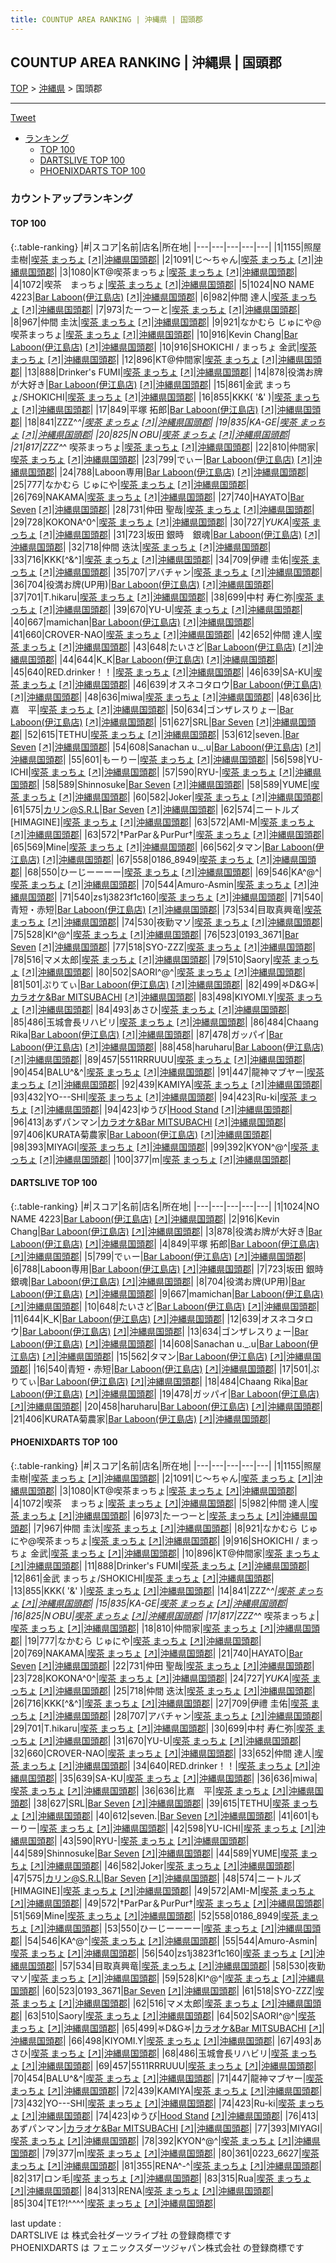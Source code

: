 ```yaml
---
title: COUNTUP AREA RANKING | 沖縄県 | 国頭郡
---
```

## COUNTUP AREA RANKING | 沖縄県 | 国頭郡

[TOP](/darts/rank/) > [沖縄県](/darts/rank/沖縄県/) > 国頭郡

___

<a href="https://twitter.com/share?ref_src=twsrc%5Etfw" data-text="COUNTUP AREA RANKING | 沖縄県国頭郡" class="twitter-share-button" data-hashtags="DARTSLIVE,PHOENIXDARTS,darts,ダーツ" data-show-count="false">Tweet</a>

* [ランキング](#カウントアップランキング)
    * [TOP 100](#top-100)
    * [DARTSLIVE TOP 100](#dartslive-top-100)
    * [PHOENIXDARTS TOP 100](#phoenixdarts-top-100)

### カウントアップランキング

#### TOP 100



{:.table-ranking}
|#|スコア|名前|店名|所在地|
|---|---|---|---|---|
|1|1155|<span class="rank-name-pd">照屋 圭樹</span>|<a href="/darts/rank/shops/43123.html">喫茶 まっちょ</a> <a href="https://vs.phoenixdarts.com/jp/shop/shopDetailInfo/s_43123?s_seq=43123">[↗]</a>|<a href="/darts/rank/沖縄県/国頭郡">沖縄県国頭郡</a>|
|2|1091|<span class="rank-name-pd">じ～ちゃん</span>|<a href="/darts/rank/shops/43123.html">喫茶 まっちょ</a> <a href="https://vs.phoenixdarts.com/jp/shop/shopDetailInfo/s_43123?s_seq=43123">[↗]</a>|<a href="/darts/rank/沖縄県/国頭郡">沖縄県国頭郡</a>|
|3|1080|<span class="rank-name-pd">KT@喫茶まっちょ</span>|<a href="/darts/rank/shops/43123.html">喫茶 まっちょ</a> <a href="https://vs.phoenixdarts.com/jp/shop/shopDetailInfo/s_43123?s_seq=43123">[↗]</a>|<a href="/darts/rank/沖縄県/国頭郡">沖縄県国頭郡</a>|
|4|1072|<span class="rank-name-pd">喫茶　まっちょ</span>|<a href="/darts/rank/shops/43123.html">喫茶 まっちょ</a> <a href="https://vs.phoenixdarts.com/jp/shop/shopDetailInfo/s_43123?s_seq=43123">[↗]</a>|<a href="/darts/rank/沖縄県/国頭郡">沖縄県国頭郡</a>|
|5|1024|<span class="rank-name-dl">NO NAME 4223</span>|<a href="/darts/rank/shops/0cb0af0d862d5e19fec1ae84bb28bd87.html">Bar Laboon(伊江島店)</a> <a href="https://search.dartslive.com/jp/shop/0cb0af0d862d5e19fec1ae84bb28bd87">[↗]</a>|<a href="/darts/rank/沖縄県/国頭郡">沖縄県国頭郡</a>|
|6|982|<span class="rank-name-pd"><span class="pro-icon-pd"></span>仲間  達人</span>|<a href="/darts/rank/shops/43123.html">喫茶 まっちょ</a> <a href="https://vs.phoenixdarts.com/jp/shop/shopDetailInfo/s_43123?s_seq=43123">[↗]</a>|<a href="/darts/rank/沖縄県/国頭郡">沖縄県国頭郡</a>|
|7|973|<span class="rank-name-pd">たーつーと</span>|<a href="/darts/rank/shops/43123.html">喫茶 まっちょ</a> <a href="https://vs.phoenixdarts.com/jp/shop/shopDetailInfo/s_43123?s_seq=43123">[↗]</a>|<a href="/darts/rank/沖縄県/国頭郡">沖縄県国頭郡</a>|
|8|967|<span class="rank-name-pd"><span class="pro-icon-pd"></span>仲間 圭汰</span>|<a href="/darts/rank/shops/43123.html">喫茶 まっちょ</a> <a href="https://vs.phoenixdarts.com/jp/shop/shopDetailInfo/s_43123?s_seq=43123">[↗]</a>|<a href="/darts/rank/沖縄県/国頭郡">沖縄県国頭郡</a>|
|9|921|<span class="rank-name-pd">なかむら じゅにや@喫茶まっちょ</span>|<a href="/darts/rank/shops/43123.html">喫茶 まっちょ</a> <a href="https://vs.phoenixdarts.com/jp/shop/shopDetailInfo/s_43123?s_seq=43123">[↗]</a>|<a href="/darts/rank/沖縄県/国頭郡">沖縄県国頭郡</a>|
|10|916|<span class="rank-name-dl">Kevin Chang</span>|<a href="/darts/rank/shops/0cb0af0d862d5e19fec1ae84bb28bd87.html">Bar Laboon(伊江島店)</a> <a href="https://search.dartslive.com/jp/shop/0cb0af0d862d5e19fec1ae84bb28bd87">[↗]</a>|<a href="/darts/rank/沖縄県/国頭郡">沖縄県国頭郡</a>|
|10|916|<span class="rank-name-pd">SHOKICHI / まっちょ 金武</span>|<a href="/darts/rank/shops/43123.html">喫茶 まっちょ</a> <a href="https://vs.phoenixdarts.com/jp/shop/shopDetailInfo/s_43123?s_seq=43123">[↗]</a>|<a href="/darts/rank/沖縄県/国頭郡">沖縄県国頭郡</a>|
|12|896|<span class="rank-name-pd">KT@仲間家</span>|<a href="/darts/rank/shops/43123.html">喫茶 まっちょ</a> <a href="https://vs.phoenixdarts.com/jp/shop/shopDetailInfo/s_43123?s_seq=43123">[↗]</a>|<a href="/darts/rank/沖縄県/国頭郡">沖縄県国頭郡</a>|
|13|888|<span class="rank-name-pd">Drinker&#x27;s FUMI</span>|<a href="/darts/rank/shops/43123.html">喫茶 まっちょ</a> <a href="https://vs.phoenixdarts.com/jp/shop/shopDetailInfo/s_43123?s_seq=43123">[↗]</a>|<a href="/darts/rank/沖縄県/国頭郡">沖縄県国頭郡</a>|
|14|878|<span class="rank-name-dl">役満お牌が大好き</span>|<a href="/darts/rank/shops/0cb0af0d862d5e19fec1ae84bb28bd87.html">Bar Laboon(伊江島店)</a> <a href="https://search.dartslive.com/jp/shop/0cb0af0d862d5e19fec1ae84bb28bd87">[↗]</a>|<a href="/darts/rank/沖縄県/国頭郡">沖縄県国頭郡</a>|
|15|861|<span class="rank-name-pd">金武  まっちょ/SHOKICHI</span>|<a href="/darts/rank/shops/43123.html">喫茶 まっちょ</a> <a href="https://vs.phoenixdarts.com/jp/shop/shopDetailInfo/s_43123?s_seq=43123">[↗]</a>|<a href="/darts/rank/沖縄県/国頭郡">沖縄県国頭郡</a>|
|16|855|<span class="rank-name-pd">KKK( &#x27;&amp;&#x27; )</span>|<a href="/darts/rank/shops/43123.html">喫茶 まっちょ</a> <a href="https://vs.phoenixdarts.com/jp/shop/shopDetailInfo/s_43123?s_seq=43123">[↗]</a>|<a href="/darts/rank/沖縄県/国頭郡">沖縄県国頭郡</a>|
|17|849|<span class="rank-name-dl">平塚 拓郎</span>|<a href="/darts/rank/shops/0cb0af0d862d5e19fec1ae84bb28bd87.html">Bar Laboon(伊江島店)</a> <a href="https://search.dartslive.com/jp/shop/0cb0af0d862d5e19fec1ae84bb28bd87">[↗]</a>|<a href="/darts/rank/沖縄県/国頭郡">沖縄県国頭郡</a>|
|18|841|<span class="rank-name-pd">ZZZ^_^</span>|<a href="/darts/rank/shops/43123.html">喫茶 まっちょ</a> <a href="https://vs.phoenixdarts.com/jp/shop/shopDetailInfo/s_43123?s_seq=43123">[↗]</a>|<a href="/darts/rank/沖縄県/国頭郡">沖縄県国頭郡</a>|
|19|835|<span class="rank-name-pd">KA-GE</span>|<a href="/darts/rank/shops/43123.html">喫茶 まっちょ</a> <a href="https://vs.phoenixdarts.com/jp/shop/shopDetailInfo/s_43123?s_seq=43123">[↗]</a>|<a href="/darts/rank/沖縄県/国頭郡">沖縄県国頭郡</a>|
|20|825|<span class="rank-name-pd">NＯBU</span>|<a href="/darts/rank/shops/43123.html">喫茶 まっちょ</a> <a href="https://vs.phoenixdarts.com/jp/shop/shopDetailInfo/s_43123?s_seq=43123">[↗]</a>|<a href="/darts/rank/沖縄県/国頭郡">沖縄県国頭郡</a>|
|21|817|<span class="rank-name-pd">ZZZ^_^ 喫茶まっちょ</span>|<a href="/darts/rank/shops/43123.html">喫茶 まっちょ</a> <a href="https://vs.phoenixdarts.com/jp/shop/shopDetailInfo/s_43123?s_seq=43123">[↗]</a>|<a href="/darts/rank/沖縄県/国頭郡">沖縄県国頭郡</a>|
|22|810|<span class="rank-name-pd">仲間家</span>|<a href="/darts/rank/shops/43123.html">喫茶 まっちょ</a> <a href="https://vs.phoenixdarts.com/jp/shop/shopDetailInfo/s_43123?s_seq=43123">[↗]</a>|<a href="/darts/rank/沖縄県/国頭郡">沖縄県国頭郡</a>|
|23|799|<span class="rank-name-dl">でぃー</span>|<a href="/darts/rank/shops/0cb0af0d862d5e19fec1ae84bb28bd87.html">Bar Laboon(伊江島店)</a> <a href="https://search.dartslive.com/jp/shop/0cb0af0d862d5e19fec1ae84bb28bd87">[↗]</a>|<a href="/darts/rank/沖縄県/国頭郡">沖縄県国頭郡</a>|
|24|788|<span class="rank-name-dl">Laboon専用</span>|<a href="/darts/rank/shops/0cb0af0d862d5e19fec1ae84bb28bd87.html">Bar Laboon(伊江島店)</a> <a href="https://search.dartslive.com/jp/shop/0cb0af0d862d5e19fec1ae84bb28bd87">[↗]</a>|<a href="/darts/rank/沖縄県/国頭郡">沖縄県国頭郡</a>|
|25|777|<span class="rank-name-pd">なかむら じゅにや</span>|<a href="/darts/rank/shops/43123.html">喫茶 まっちょ</a> <a href="https://vs.phoenixdarts.com/jp/shop/shopDetailInfo/s_43123?s_seq=43123">[↗]</a>|<a href="/darts/rank/沖縄県/国頭郡">沖縄県国頭郡</a>|
|26|769|<span class="rank-name-pd">NAKAMA</span>|<a href="/darts/rank/shops/43123.html">喫茶 まっちょ</a> <a href="https://vs.phoenixdarts.com/jp/shop/shopDetailInfo/s_43123?s_seq=43123">[↗]</a>|<a href="/darts/rank/沖縄県/国頭郡">沖縄県国頭郡</a>|
|27|740|<span class="rank-name-pd">HAYATO</span>|<a href="/darts/rank/shops/87096.html">Bar Seven</a> <a href="https://vs.phoenixdarts.com/jp/shop/shopDetailInfo/s_87096?s_seq=87096">[↗]</a>|<a href="/darts/rank/沖縄県/国頭郡">沖縄県国頭郡</a>|
|28|731|<span class="rank-name-pd">仲田 聖哉</span>|<a href="/darts/rank/shops/43123.html">喫茶 まっちょ</a> <a href="https://vs.phoenixdarts.com/jp/shop/shopDetailInfo/s_43123?s_seq=43123">[↗]</a>|<a href="/darts/rank/沖縄県/国頭郡">沖縄県国頭郡</a>|
|29|728|<span class="rank-name-pd">KOKONA^0^</span>|<a href="/darts/rank/shops/43123.html">喫茶 まっちょ</a> <a href="https://vs.phoenixdarts.com/jp/shop/shopDetailInfo/s_43123?s_seq=43123">[↗]</a>|<a href="/darts/rank/沖縄県/国頭郡">沖縄県国頭郡</a>|
|30|727|<span class="rank-name-pd">*YUKA*</span>|<a href="/darts/rank/shops/43123.html">喫茶 まっちょ</a> <a href="https://vs.phoenixdarts.com/jp/shop/shopDetailInfo/s_43123?s_seq=43123">[↗]</a>|<a href="/darts/rank/沖縄県/国頭郡">沖縄県国頭郡</a>|
|31|723|<span class="rank-name-dl">坂田 銀時　銀魂</span>|<a href="/darts/rank/shops/0cb0af0d862d5e19fec1ae84bb28bd87.html">Bar Laboon(伊江島店)</a> <a href="https://search.dartslive.com/jp/shop/0cb0af0d862d5e19fec1ae84bb28bd87">[↗]</a>|<a href="/darts/rank/沖縄県/国頭郡">沖縄県国頭郡</a>|
|32|718|<span class="rank-name-pd"><span class="pro-icon-pd"></span>仲間 迭汰</span>|<a href="/darts/rank/shops/43123.html">喫茶 まっちょ</a> <a href="https://vs.phoenixdarts.com/jp/shop/shopDetailInfo/s_43123?s_seq=43123">[↗]</a>|<a href="/darts/rank/沖縄県/国頭郡">沖縄県国頭郡</a>|
|33|716|<span class="rank-name-pd">KKK[^&amp;^]</span>|<a href="/darts/rank/shops/43123.html">喫茶 まっちょ</a> <a href="https://vs.phoenixdarts.com/jp/shop/shopDetailInfo/s_43123?s_seq=43123">[↗]</a>|<a href="/darts/rank/沖縄県/国頭郡">沖縄県国頭郡</a>|
|34|709|<span class="rank-name-pd">伊禮 圭佑</span>|<a href="/darts/rank/shops/43123.html">喫茶 まっちょ</a> <a href="https://vs.phoenixdarts.com/jp/shop/shopDetailInfo/s_43123?s_seq=43123">[↗]</a>|<a href="/darts/rank/沖縄県/国頭郡">沖縄県国頭郡</a>|
|35|707|<span class="rank-name-pd">アバチャン</span>|<a href="/darts/rank/shops/43123.html">喫茶 まっちょ</a> <a href="https://vs.phoenixdarts.com/jp/shop/shopDetailInfo/s_43123?s_seq=43123">[↗]</a>|<a href="/darts/rank/沖縄県/国頭郡">沖縄県国頭郡</a>|
|36|704|<span class="rank-name-dl">役満お牌(UP用)</span>|<a href="/darts/rank/shops/0cb0af0d862d5e19fec1ae84bb28bd87.html">Bar Laboon(伊江島店)</a> <a href="https://search.dartslive.com/jp/shop/0cb0af0d862d5e19fec1ae84bb28bd87">[↗]</a>|<a href="/darts/rank/沖縄県/国頭郡">沖縄県国頭郡</a>|
|37|701|<span class="rank-name-pd">T.hikaru</span>|<a href="/darts/rank/shops/43123.html">喫茶 まっちょ</a> <a href="https://vs.phoenixdarts.com/jp/shop/shopDetailInfo/s_43123?s_seq=43123">[↗]</a>|<a href="/darts/rank/沖縄県/国頭郡">沖縄県国頭郡</a>|
|38|699|<span class="rank-name-pd"><span class="pro-icon-pd"></span>中村 寿仁弥</span>|<a href="/darts/rank/shops/43123.html">喫茶 まっちょ</a> <a href="https://vs.phoenixdarts.com/jp/shop/shopDetailInfo/s_43123?s_seq=43123">[↗]</a>|<a href="/darts/rank/沖縄県/国頭郡">沖縄県国頭郡</a>|
|39|670|<span class="rank-name-pd">YU-U</span>|<a href="/darts/rank/shops/43123.html">喫茶 まっちょ</a> <a href="https://vs.phoenixdarts.com/jp/shop/shopDetailInfo/s_43123?s_seq=43123">[↗]</a>|<a href="/darts/rank/沖縄県/国頭郡">沖縄県国頭郡</a>|
|40|667|<span class="rank-name-dl">mamichan</span>|<a href="/darts/rank/shops/0cb0af0d862d5e19fec1ae84bb28bd87.html">Bar Laboon(伊江島店)</a> <a href="https://search.dartslive.com/jp/shop/0cb0af0d862d5e19fec1ae84bb28bd87">[↗]</a>|<a href="/darts/rank/沖縄県/国頭郡">沖縄県国頭郡</a>|
|41|660|<span class="rank-name-pd">CROVER-NAO</span>|<a href="/darts/rank/shops/43123.html">喫茶 まっちょ</a> <a href="https://vs.phoenixdarts.com/jp/shop/shopDetailInfo/s_43123?s_seq=43123">[↗]</a>|<a href="/darts/rank/沖縄県/国頭郡">沖縄県国頭郡</a>|
|42|652|<span class="rank-name-pd">仲間 達人</span>|<a href="/darts/rank/shops/43123.html">喫茶 まっちょ</a> <a href="https://vs.phoenixdarts.com/jp/shop/shopDetailInfo/s_43123?s_seq=43123">[↗]</a>|<a href="/darts/rank/沖縄県/国頭郡">沖縄県国頭郡</a>|
|43|648|<span class="rank-name-dl">たいさど</span>|<a href="/darts/rank/shops/0cb0af0d862d5e19fec1ae84bb28bd87.html">Bar Laboon(伊江島店)</a> <a href="https://search.dartslive.com/jp/shop/0cb0af0d862d5e19fec1ae84bb28bd87">[↗]</a>|<a href="/darts/rank/沖縄県/国頭郡">沖縄県国頭郡</a>|
|44|644|<span class="rank-name-dl">K_K</span>|<a href="/darts/rank/shops/0cb0af0d862d5e19fec1ae84bb28bd87.html">Bar Laboon(伊江島店)</a> <a href="https://search.dartslive.com/jp/shop/0cb0af0d862d5e19fec1ae84bb28bd87">[↗]</a>|<a href="/darts/rank/沖縄県/国頭郡">沖縄県国頭郡</a>|
|45|640|<span class="rank-name-pd">RED.drinker！！</span>|<a href="/darts/rank/shops/43123.html">喫茶 まっちょ</a> <a href="https://vs.phoenixdarts.com/jp/shop/shopDetailInfo/s_43123?s_seq=43123">[↗]</a>|<a href="/darts/rank/沖縄県/国頭郡">沖縄県国頭郡</a>|
|46|639|<span class="rank-name-pd">SA-KU</span>|<a href="/darts/rank/shops/43123.html">喫茶 まっちょ</a> <a href="https://vs.phoenixdarts.com/jp/shop/shopDetailInfo/s_43123?s_seq=43123">[↗]</a>|<a href="/darts/rank/沖縄県/国頭郡">沖縄県国頭郡</a>|
|46|639|<span class="rank-name-dl">オスネコタロウ</span>|<a href="/darts/rank/shops/0cb0af0d862d5e19fec1ae84bb28bd87.html">Bar Laboon(伊江島店)</a> <a href="https://search.dartslive.com/jp/shop/0cb0af0d862d5e19fec1ae84bb28bd87">[↗]</a>|<a href="/darts/rank/沖縄県/国頭郡">沖縄県国頭郡</a>|
|48|636|<span class="rank-name-pd">miwa</span>|<a href="/darts/rank/shops/43123.html">喫茶 まっちょ</a> <a href="https://vs.phoenixdarts.com/jp/shop/shopDetailInfo/s_43123?s_seq=43123">[↗]</a>|<a href="/darts/rank/沖縄県/国頭郡">沖縄県国頭郡</a>|
|48|636|<span class="rank-name-pd">比嘉　平</span>|<a href="/darts/rank/shops/43123.html">喫茶 まっちょ</a> <a href="https://vs.phoenixdarts.com/jp/shop/shopDetailInfo/s_43123?s_seq=43123">[↗]</a>|<a href="/darts/rank/沖縄県/国頭郡">沖縄県国頭郡</a>|
|50|634|<span class="rank-name-dl">ゴンザレスりょー</span>|<a href="/darts/rank/shops/0cb0af0d862d5e19fec1ae84bb28bd87.html">Bar Laboon(伊江島店)</a> <a href="https://search.dartslive.com/jp/shop/0cb0af0d862d5e19fec1ae84bb28bd87">[↗]</a>|<a href="/darts/rank/沖縄県/国頭郡">沖縄県国頭郡</a>|
|51|627|<span class="rank-name-pd">SRL</span>|<a href="/darts/rank/shops/87096.html">Bar Seven</a> <a href="https://vs.phoenixdarts.com/jp/shop/shopDetailInfo/s_87096?s_seq=87096">[↗]</a>|<a href="/darts/rank/沖縄県/国頭郡">沖縄県国頭郡</a>|
|52|615|<span class="rank-name-pd">TETHU</span>|<a href="/darts/rank/shops/43123.html">喫茶 まっちょ</a> <a href="https://vs.phoenixdarts.com/jp/shop/shopDetailInfo/s_43123?s_seq=43123">[↗]</a>|<a href="/darts/rank/沖縄県/国頭郡">沖縄県国頭郡</a>|
|53|612|<span class="rank-name-pd">seven.</span>|<a href="/darts/rank/shops/87096.html">Bar Seven</a> <a href="https://vs.phoenixdarts.com/jp/shop/shopDetailInfo/s_87096?s_seq=87096">[↗]</a>|<a href="/darts/rank/沖縄県/国頭郡">沖縄県国頭郡</a>|
|54|608|<span class="rank-name-dl">Sanachan u._.u</span>|<a href="/darts/rank/shops/0cb0af0d862d5e19fec1ae84bb28bd87.html">Bar Laboon(伊江島店)</a> <a href="https://search.dartslive.com/jp/shop/0cb0af0d862d5e19fec1ae84bb28bd87">[↗]</a>|<a href="/darts/rank/沖縄県/国頭郡">沖縄県国頭郡</a>|
|55|601|<span class="rank-name-pd">もーりー</span>|<a href="/darts/rank/shops/43123.html">喫茶 まっちょ</a> <a href="https://vs.phoenixdarts.com/jp/shop/shopDetailInfo/s_43123?s_seq=43123">[↗]</a>|<a href="/darts/rank/沖縄県/国頭郡">沖縄県国頭郡</a>|
|56|598|<span class="rank-name-pd">YU-ICHI</span>|<a href="/darts/rank/shops/43123.html">喫茶 まっちょ</a> <a href="https://vs.phoenixdarts.com/jp/shop/shopDetailInfo/s_43123?s_seq=43123">[↗]</a>|<a href="/darts/rank/沖縄県/国頭郡">沖縄県国頭郡</a>|
|57|590|<span class="rank-name-pd">RYU-</span>|<a href="/darts/rank/shops/43123.html">喫茶 まっちょ</a> <a href="https://vs.phoenixdarts.com/jp/shop/shopDetailInfo/s_43123?s_seq=43123">[↗]</a>|<a href="/darts/rank/沖縄県/国頭郡">沖縄県国頭郡</a>|
|58|589|<span class="rank-name-pd">Shinnosuke</span>|<a href="/darts/rank/shops/87096.html">Bar Seven</a> <a href="https://vs.phoenixdarts.com/jp/shop/shopDetailInfo/s_87096?s_seq=87096">[↗]</a>|<a href="/darts/rank/沖縄県/国頭郡">沖縄県国頭郡</a>|
|58|589|<span class="rank-name-pd">YUME</span>|<a href="/darts/rank/shops/43123.html">喫茶 まっちょ</a> <a href="https://vs.phoenixdarts.com/jp/shop/shopDetailInfo/s_43123?s_seq=43123">[↗]</a>|<a href="/darts/rank/沖縄県/国頭郡">沖縄県国頭郡</a>|
|60|582|<span class="rank-name-pd">Joker</span>|<a href="/darts/rank/shops/43123.html">喫茶 まっちょ</a> <a href="https://vs.phoenixdarts.com/jp/shop/shopDetailInfo/s_43123?s_seq=43123">[↗]</a>|<a href="/darts/rank/沖縄県/国頭郡">沖縄県国頭郡</a>|
|61|575|<span class="rank-name-pd">カリン@S.R.L</span>|<a href="/darts/rank/shops/87096.html">Bar Seven</a> <a href="https://vs.phoenixdarts.com/jp/shop/shopDetailInfo/s_87096?s_seq=87096">[↗]</a>|<a href="/darts/rank/沖縄県/国頭郡">沖縄県国頭郡</a>|
|62|574|<span class="rank-name-pd">ニートルズ [HIMAGINE]</span>|<a href="/darts/rank/shops/43123.html">喫茶 まっちょ</a> <a href="https://vs.phoenixdarts.com/jp/shop/shopDetailInfo/s_43123?s_seq=43123">[↗]</a>|<a href="/darts/rank/沖縄県/国頭郡">沖縄県国頭郡</a>|
|63|572|<span class="rank-name-pd">AMI-M</span>|<a href="/darts/rank/shops/43123.html">喫茶 まっちょ</a> <a href="https://vs.phoenixdarts.com/jp/shop/shopDetailInfo/s_43123?s_seq=43123">[↗]</a>|<a href="/darts/rank/沖縄県/国頭郡">沖縄県国頭郡</a>|
|63|572|<span class="rank-name-pd">†ParPar＆PurPur†</span>|<a href="/darts/rank/shops/43123.html">喫茶 まっちょ</a> <a href="https://vs.phoenixdarts.com/jp/shop/shopDetailInfo/s_43123?s_seq=43123">[↗]</a>|<a href="/darts/rank/沖縄県/国頭郡">沖縄県国頭郡</a>|
|65|569|<span class="rank-name-pd">Mine</span>|<a href="/darts/rank/shops/43123.html">喫茶 まっちょ</a> <a href="https://vs.phoenixdarts.com/jp/shop/shopDetailInfo/s_43123?s_seq=43123">[↗]</a>|<a href="/darts/rank/沖縄県/国頭郡">沖縄県国頭郡</a>|
|66|562|<span class="rank-name-dl">タマン</span>|<a href="/darts/rank/shops/0cb0af0d862d5e19fec1ae84bb28bd87.html">Bar Laboon(伊江島店)</a> <a href="https://search.dartslive.com/jp/shop/0cb0af0d862d5e19fec1ae84bb28bd87">[↗]</a>|<a href="/darts/rank/沖縄県/国頭郡">沖縄県国頭郡</a>|
|67|558|<span class="rank-name-pd">0186_8949</span>|<a href="/darts/rank/shops/43123.html">喫茶 まっちょ</a> <a href="https://vs.phoenixdarts.com/jp/shop/shopDetailInfo/s_43123?s_seq=43123">[↗]</a>|<a href="/darts/rank/沖縄県/国頭郡">沖縄県国頭郡</a>|
|68|550|<span class="rank-name-pd">ひーじーーーー</span>|<a href="/darts/rank/shops/43123.html">喫茶 まっちょ</a> <a href="https://vs.phoenixdarts.com/jp/shop/shopDetailInfo/s_43123?s_seq=43123">[↗]</a>|<a href="/darts/rank/沖縄県/国頭郡">沖縄県国頭郡</a>|
|69|546|<span class="rank-name-pd">KA^@^</span>|<a href="/darts/rank/shops/43123.html">喫茶 まっちょ</a> <a href="https://vs.phoenixdarts.com/jp/shop/shopDetailInfo/s_43123?s_seq=43123">[↗]</a>|<a href="/darts/rank/沖縄県/国頭郡">沖縄県国頭郡</a>|
|70|544|<span class="rank-name-pd">Amuro-Asmin</span>|<a href="/darts/rank/shops/43123.html">喫茶 まっちょ</a> <a href="https://vs.phoenixdarts.com/jp/shop/shopDetailInfo/s_43123?s_seq=43123">[↗]</a>|<a href="/darts/rank/沖縄県/国頭郡">沖縄県国頭郡</a>|
|71|540|<span class="rank-name-pd">zs1j3823f1c160</span>|<a href="/darts/rank/shops/43123.html">喫茶 まっちょ</a> <a href="https://vs.phoenixdarts.com/jp/shop/shopDetailInfo/s_43123?s_seq=43123">[↗]</a>|<a href="/darts/rank/沖縄県/国頭郡">沖縄県国頭郡</a>|
|71|540|<span class="rank-name-dl">青短・赤短</span>|<a href="/darts/rank/shops/0cb0af0d862d5e19fec1ae84bb28bd87.html">Bar Laboon(伊江島店)</a> <a href="https://search.dartslive.com/jp/shop/0cb0af0d862d5e19fec1ae84bb28bd87">[↗]</a>|<a href="/darts/rank/沖縄県/国頭郡">沖縄県国頭郡</a>|
|73|534|<span class="rank-name-pd">目取真興竜</span>|<a href="/darts/rank/shops/43123.html">喫茶 まっちょ</a> <a href="https://vs.phoenixdarts.com/jp/shop/shopDetailInfo/s_43123?s_seq=43123">[↗]</a>|<a href="/darts/rank/沖縄県/国頭郡">沖縄県国頭郡</a>|
|74|530|<span class="rank-name-pd">夜勤マソ</span>|<a href="/darts/rank/shops/43123.html">喫茶 まっちょ</a> <a href="https://vs.phoenixdarts.com/jp/shop/shopDetailInfo/s_43123?s_seq=43123">[↗]</a>|<a href="/darts/rank/沖縄県/国頭郡">沖縄県国頭郡</a>|
|75|528|<span class="rank-name-pd">KI^@^</span>|<a href="/darts/rank/shops/43123.html">喫茶 まっちょ</a> <a href="https://vs.phoenixdarts.com/jp/shop/shopDetailInfo/s_43123?s_seq=43123">[↗]</a>|<a href="/darts/rank/沖縄県/国頭郡">沖縄県国頭郡</a>|
|76|523|<span class="rank-name-pd">0193_3671</span>|<a href="/darts/rank/shops/87096.html">Bar Seven</a> <a href="https://vs.phoenixdarts.com/jp/shop/shopDetailInfo/s_87096?s_seq=87096">[↗]</a>|<a href="/darts/rank/沖縄県/国頭郡">沖縄県国頭郡</a>|
|77|518|<span class="rank-name-pd">SYO-ZZZ</span>|<a href="/darts/rank/shops/43123.html">喫茶 まっちょ</a> <a href="https://vs.phoenixdarts.com/jp/shop/shopDetailInfo/s_43123?s_seq=43123">[↗]</a>|<a href="/darts/rank/沖縄県/国頭郡">沖縄県国頭郡</a>|
|78|516|<span class="rank-name-pd">マメ太郎</span>|<a href="/darts/rank/shops/43123.html">喫茶 まっちょ</a> <a href="https://vs.phoenixdarts.com/jp/shop/shopDetailInfo/s_43123?s_seq=43123">[↗]</a>|<a href="/darts/rank/沖縄県/国頭郡">沖縄県国頭郡</a>|
|79|510|<span class="rank-name-pd">Saory</span>|<a href="/darts/rank/shops/43123.html">喫茶 まっちょ</a> <a href="https://vs.phoenixdarts.com/jp/shop/shopDetailInfo/s_43123?s_seq=43123">[↗]</a>|<a href="/darts/rank/沖縄県/国頭郡">沖縄県国頭郡</a>|
|80|502|<span class="rank-name-pd">SAORI^@^</span>|<a href="/darts/rank/shops/43123.html">喫茶 まっちょ</a> <a href="https://vs.phoenixdarts.com/jp/shop/shopDetailInfo/s_43123?s_seq=43123">[↗]</a>|<a href="/darts/rank/沖縄県/国頭郡">沖縄県国頭郡</a>|
|81|501|<span class="rank-name-dl">ぷりてぃ</span>|<a href="/darts/rank/shops/0cb0af0d862d5e19fec1ae84bb28bd87.html">Bar Laboon(伊江島店)</a> <a href="https://search.dartslive.com/jp/shop/0cb0af0d862d5e19fec1ae84bb28bd87">[↗]</a>|<a href="/darts/rank/沖縄県/国頭郡">沖縄県国頭郡</a>|
|82|499|<span class="rank-name-pd">‎𖤐D&amp;G‎𖤐</span>|<a href="/darts/rank/shops/87502.html">カラオケ&Bar MITSUBACHI</a> <a href="https://vs.phoenixdarts.com/jp/shop/shopDetailInfo/s_87502?s_seq=87502">[↗]</a>|<a href="/darts/rank/沖縄県/国頭郡">沖縄県国頭郡</a>|
|83|498|<span class="rank-name-pd">KIYOMI.Y</span>|<a href="/darts/rank/shops/43123.html">喫茶 まっちょ</a> <a href="https://vs.phoenixdarts.com/jp/shop/shopDetailInfo/s_43123?s_seq=43123">[↗]</a>|<a href="/darts/rank/沖縄県/国頭郡">沖縄県国頭郡</a>|
|84|493|<span class="rank-name-pd">あさひ</span>|<a href="/darts/rank/shops/43123.html">喫茶 まっちょ</a> <a href="https://vs.phoenixdarts.com/jp/shop/shopDetailInfo/s_43123?s_seq=43123">[↗]</a>|<a href="/darts/rank/沖縄県/国頭郡">沖縄県国頭郡</a>|
|85|486|<span class="rank-name-pd">玉城會長リハビリ</span>|<a href="/darts/rank/shops/43123.html">喫茶 まっちょ</a> <a href="https://vs.phoenixdarts.com/jp/shop/shopDetailInfo/s_43123?s_seq=43123">[↗]</a>|<a href="/darts/rank/沖縄県/国頭郡">沖縄県国頭郡</a>|
|86|484|<span class="rank-name-dl">Chaang Rika</span>|<a href="/darts/rank/shops/0cb0af0d862d5e19fec1ae84bb28bd87.html">Bar Laboon(伊江島店)</a> <a href="https://search.dartslive.com/jp/shop/0cb0af0d862d5e19fec1ae84bb28bd87">[↗]</a>|<a href="/darts/rank/沖縄県/国頭郡">沖縄県国頭郡</a>|
|87|478|<span class="rank-name-dl">ガッパイ</span>|<a href="/darts/rank/shops/0cb0af0d862d5e19fec1ae84bb28bd87.html">Bar Laboon(伊江島店)</a> <a href="https://search.dartslive.com/jp/shop/0cb0af0d862d5e19fec1ae84bb28bd87">[↗]</a>|<a href="/darts/rank/沖縄県/国頭郡">沖縄県国頭郡</a>|
|88|458|<span class="rank-name-dl">haruharu</span>|<a href="/darts/rank/shops/0cb0af0d862d5e19fec1ae84bb28bd87.html">Bar Laboon(伊江島店)</a> <a href="https://search.dartslive.com/jp/shop/0cb0af0d862d5e19fec1ae84bb28bd87">[↗]</a>|<a href="/darts/rank/沖縄県/国頭郡">沖縄県国頭郡</a>|
|89|457|<span class="rank-name-pd">5511RRRUUU</span>|<a href="/darts/rank/shops/43123.html">喫茶 まっちょ</a> <a href="https://vs.phoenixdarts.com/jp/shop/shopDetailInfo/s_43123?s_seq=43123">[↗]</a>|<a href="/darts/rank/沖縄県/国頭郡">沖縄県国頭郡</a>|
|90|454|<span class="rank-name-pd">BALU^&amp;^</span>|<a href="/darts/rank/shops/43123.html">喫茶 まっちょ</a> <a href="https://vs.phoenixdarts.com/jp/shop/shopDetailInfo/s_43123?s_seq=43123">[↗]</a>|<a href="/darts/rank/沖縄県/国頭郡">沖縄県国頭郡</a>|
|91|447|<span class="rank-name-pd">龍神マブヤー</span>|<a href="/darts/rank/shops/43123.html">喫茶 まっちょ</a> <a href="https://vs.phoenixdarts.com/jp/shop/shopDetailInfo/s_43123?s_seq=43123">[↗]</a>|<a href="/darts/rank/沖縄県/国頭郡">沖縄県国頭郡</a>|
|92|439|<span class="rank-name-pd">KAMIYA</span>|<a href="/darts/rank/shops/43123.html">喫茶 まっちょ</a> <a href="https://vs.phoenixdarts.com/jp/shop/shopDetailInfo/s_43123?s_seq=43123">[↗]</a>|<a href="/darts/rank/沖縄県/国頭郡">沖縄県国頭郡</a>|
|93|432|<span class="rank-name-pd">YO---SHI</span>|<a href="/darts/rank/shops/43123.html">喫茶 まっちょ</a> <a href="https://vs.phoenixdarts.com/jp/shop/shopDetailInfo/s_43123?s_seq=43123">[↗]</a>|<a href="/darts/rank/沖縄県/国頭郡">沖縄県国頭郡</a>|
|94|423|<span class="rank-name-pd">Ru-ki</span>|<a href="/darts/rank/shops/43123.html">喫茶 まっちょ</a> <a href="https://vs.phoenixdarts.com/jp/shop/shopDetailInfo/s_43123?s_seq=43123">[↗]</a>|<a href="/darts/rank/沖縄県/国頭郡">沖縄県国頭郡</a>|
|94|423|<span class="rank-name-pd">ゆうび</span>|<a href="/darts/rank/shops/89942.html">Hood Stand</a> <a href="https://vs.phoenixdarts.com/jp/shop/shopDetailInfo/s_89942?s_seq=89942">[↗]</a>|<a href="/darts/rank/沖縄県/国頭郡">沖縄県国頭郡</a>|
|96|413|<span class="rank-name-pd">あずパンマン</span>|<a href="/darts/rank/shops/87502.html">カラオケ&Bar MITSUBACHI</a> <a href="https://vs.phoenixdarts.com/jp/shop/shopDetailInfo/s_87502?s_seq=87502">[↗]</a>|<a href="/darts/rank/沖縄県/国頭郡">沖縄県国頭郡</a>|
|97|406|<span class="rank-name-dl">KURATA菊農家</span>|<a href="/darts/rank/shops/0cb0af0d862d5e19fec1ae84bb28bd87.html">Bar Laboon(伊江島店)</a> <a href="https://search.dartslive.com/jp/shop/0cb0af0d862d5e19fec1ae84bb28bd87">[↗]</a>|<a href="/darts/rank/沖縄県/国頭郡">沖縄県国頭郡</a>|
|98|393|<span class="rank-name-pd">MIYAGI</span>|<a href="/darts/rank/shops/43123.html">喫茶 まっちょ</a> <a href="https://vs.phoenixdarts.com/jp/shop/shopDetailInfo/s_43123?s_seq=43123">[↗]</a>|<a href="/darts/rank/沖縄県/国頭郡">沖縄県国頭郡</a>|
|99|392|<span class="rank-name-pd">KYON^@^</span>|<a href="/darts/rank/shops/43123.html">喫茶 まっちょ</a> <a href="https://vs.phoenixdarts.com/jp/shop/shopDetailInfo/s_43123?s_seq=43123">[↗]</a>|<a href="/darts/rank/沖縄県/国頭郡">沖縄県国頭郡</a>|
|100|377|<span class="rank-name-pd">m</span>|<a href="/darts/rank/shops/43123.html">喫茶 まっちょ</a> <a href="https://vs.phoenixdarts.com/jp/shop/shopDetailInfo/s_43123?s_seq=43123">[↗]</a>|<a href="/darts/rank/沖縄県/国頭郡">沖縄県国頭郡</a>|


#### DARTSLIVE TOP 100



{:.table-ranking}
|#|スコア|名前|店名|所在地|
|---|---|---|---|---|
|1|1024|<span class="rank-name-dl">NO NAME 4223</span>|<a href="/darts/rank/shops/0cb0af0d862d5e19fec1ae84bb28bd87.html">Bar Laboon(伊江島店)</a> <a href="https://search.dartslive.com/jp/shop/0cb0af0d862d5e19fec1ae84bb28bd87">[↗]</a>|<a href="/darts/rank/沖縄県/国頭郡">沖縄県国頭郡</a>|
|2|916|<span class="rank-name-dl">Kevin Chang</span>|<a href="/darts/rank/shops/0cb0af0d862d5e19fec1ae84bb28bd87.html">Bar Laboon(伊江島店)</a> <a href="https://search.dartslive.com/jp/shop/0cb0af0d862d5e19fec1ae84bb28bd87">[↗]</a>|<a href="/darts/rank/沖縄県/国頭郡">沖縄県国頭郡</a>|
|3|878|<span class="rank-name-dl">役満お牌が大好き</span>|<a href="/darts/rank/shops/0cb0af0d862d5e19fec1ae84bb28bd87.html">Bar Laboon(伊江島店)</a> <a href="https://search.dartslive.com/jp/shop/0cb0af0d862d5e19fec1ae84bb28bd87">[↗]</a>|<a href="/darts/rank/沖縄県/国頭郡">沖縄県国頭郡</a>|
|4|849|<span class="rank-name-dl">平塚 拓郎</span>|<a href="/darts/rank/shops/0cb0af0d862d5e19fec1ae84bb28bd87.html">Bar Laboon(伊江島店)</a> <a href="https://search.dartslive.com/jp/shop/0cb0af0d862d5e19fec1ae84bb28bd87">[↗]</a>|<a href="/darts/rank/沖縄県/国頭郡">沖縄県国頭郡</a>|
|5|799|<span class="rank-name-dl">でぃー</span>|<a href="/darts/rank/shops/0cb0af0d862d5e19fec1ae84bb28bd87.html">Bar Laboon(伊江島店)</a> <a href="https://search.dartslive.com/jp/shop/0cb0af0d862d5e19fec1ae84bb28bd87">[↗]</a>|<a href="/darts/rank/沖縄県/国頭郡">沖縄県国頭郡</a>|
|6|788|<span class="rank-name-dl">Laboon専用</span>|<a href="/darts/rank/shops/0cb0af0d862d5e19fec1ae84bb28bd87.html">Bar Laboon(伊江島店)</a> <a href="https://search.dartslive.com/jp/shop/0cb0af0d862d5e19fec1ae84bb28bd87">[↗]</a>|<a href="/darts/rank/沖縄県/国頭郡">沖縄県国頭郡</a>|
|7|723|<span class="rank-name-dl">坂田 銀時　銀魂</span>|<a href="/darts/rank/shops/0cb0af0d862d5e19fec1ae84bb28bd87.html">Bar Laboon(伊江島店)</a> <a href="https://search.dartslive.com/jp/shop/0cb0af0d862d5e19fec1ae84bb28bd87">[↗]</a>|<a href="/darts/rank/沖縄県/国頭郡">沖縄県国頭郡</a>|
|8|704|<span class="rank-name-dl">役満お牌(UP用)</span>|<a href="/darts/rank/shops/0cb0af0d862d5e19fec1ae84bb28bd87.html">Bar Laboon(伊江島店)</a> <a href="https://search.dartslive.com/jp/shop/0cb0af0d862d5e19fec1ae84bb28bd87">[↗]</a>|<a href="/darts/rank/沖縄県/国頭郡">沖縄県国頭郡</a>|
|9|667|<span class="rank-name-dl">mamichan</span>|<a href="/darts/rank/shops/0cb0af0d862d5e19fec1ae84bb28bd87.html">Bar Laboon(伊江島店)</a> <a href="https://search.dartslive.com/jp/shop/0cb0af0d862d5e19fec1ae84bb28bd87">[↗]</a>|<a href="/darts/rank/沖縄県/国頭郡">沖縄県国頭郡</a>|
|10|648|<span class="rank-name-dl">たいさど</span>|<a href="/darts/rank/shops/0cb0af0d862d5e19fec1ae84bb28bd87.html">Bar Laboon(伊江島店)</a> <a href="https://search.dartslive.com/jp/shop/0cb0af0d862d5e19fec1ae84bb28bd87">[↗]</a>|<a href="/darts/rank/沖縄県/国頭郡">沖縄県国頭郡</a>|
|11|644|<span class="rank-name-dl">K_K</span>|<a href="/darts/rank/shops/0cb0af0d862d5e19fec1ae84bb28bd87.html">Bar Laboon(伊江島店)</a> <a href="https://search.dartslive.com/jp/shop/0cb0af0d862d5e19fec1ae84bb28bd87">[↗]</a>|<a href="/darts/rank/沖縄県/国頭郡">沖縄県国頭郡</a>|
|12|639|<span class="rank-name-dl">オスネコタロウ</span>|<a href="/darts/rank/shops/0cb0af0d862d5e19fec1ae84bb28bd87.html">Bar Laboon(伊江島店)</a> <a href="https://search.dartslive.com/jp/shop/0cb0af0d862d5e19fec1ae84bb28bd87">[↗]</a>|<a href="/darts/rank/沖縄県/国頭郡">沖縄県国頭郡</a>|
|13|634|<span class="rank-name-dl">ゴンザレスりょー</span>|<a href="/darts/rank/shops/0cb0af0d862d5e19fec1ae84bb28bd87.html">Bar Laboon(伊江島店)</a> <a href="https://search.dartslive.com/jp/shop/0cb0af0d862d5e19fec1ae84bb28bd87">[↗]</a>|<a href="/darts/rank/沖縄県/国頭郡">沖縄県国頭郡</a>|
|14|608|<span class="rank-name-dl">Sanachan u._.u</span>|<a href="/darts/rank/shops/0cb0af0d862d5e19fec1ae84bb28bd87.html">Bar Laboon(伊江島店)</a> <a href="https://search.dartslive.com/jp/shop/0cb0af0d862d5e19fec1ae84bb28bd87">[↗]</a>|<a href="/darts/rank/沖縄県/国頭郡">沖縄県国頭郡</a>|
|15|562|<span class="rank-name-dl">タマン</span>|<a href="/darts/rank/shops/0cb0af0d862d5e19fec1ae84bb28bd87.html">Bar Laboon(伊江島店)</a> <a href="https://search.dartslive.com/jp/shop/0cb0af0d862d5e19fec1ae84bb28bd87">[↗]</a>|<a href="/darts/rank/沖縄県/国頭郡">沖縄県国頭郡</a>|
|16|540|<span class="rank-name-dl">青短・赤短</span>|<a href="/darts/rank/shops/0cb0af0d862d5e19fec1ae84bb28bd87.html">Bar Laboon(伊江島店)</a> <a href="https://search.dartslive.com/jp/shop/0cb0af0d862d5e19fec1ae84bb28bd87">[↗]</a>|<a href="/darts/rank/沖縄県/国頭郡">沖縄県国頭郡</a>|
|17|501|<span class="rank-name-dl">ぷりてぃ</span>|<a href="/darts/rank/shops/0cb0af0d862d5e19fec1ae84bb28bd87.html">Bar Laboon(伊江島店)</a> <a href="https://search.dartslive.com/jp/shop/0cb0af0d862d5e19fec1ae84bb28bd87">[↗]</a>|<a href="/darts/rank/沖縄県/国頭郡">沖縄県国頭郡</a>|
|18|484|<span class="rank-name-dl">Chaang Rika</span>|<a href="/darts/rank/shops/0cb0af0d862d5e19fec1ae84bb28bd87.html">Bar Laboon(伊江島店)</a> <a href="https://search.dartslive.com/jp/shop/0cb0af0d862d5e19fec1ae84bb28bd87">[↗]</a>|<a href="/darts/rank/沖縄県/国頭郡">沖縄県国頭郡</a>|
|19|478|<span class="rank-name-dl">ガッパイ</span>|<a href="/darts/rank/shops/0cb0af0d862d5e19fec1ae84bb28bd87.html">Bar Laboon(伊江島店)</a> <a href="https://search.dartslive.com/jp/shop/0cb0af0d862d5e19fec1ae84bb28bd87">[↗]</a>|<a href="/darts/rank/沖縄県/国頭郡">沖縄県国頭郡</a>|
|20|458|<span class="rank-name-dl">haruharu</span>|<a href="/darts/rank/shops/0cb0af0d862d5e19fec1ae84bb28bd87.html">Bar Laboon(伊江島店)</a> <a href="https://search.dartslive.com/jp/shop/0cb0af0d862d5e19fec1ae84bb28bd87">[↗]</a>|<a href="/darts/rank/沖縄県/国頭郡">沖縄県国頭郡</a>|
|21|406|<span class="rank-name-dl">KURATA菊農家</span>|<a href="/darts/rank/shops/0cb0af0d862d5e19fec1ae84bb28bd87.html">Bar Laboon(伊江島店)</a> <a href="https://search.dartslive.com/jp/shop/0cb0af0d862d5e19fec1ae84bb28bd87">[↗]</a>|<a href="/darts/rank/沖縄県/国頭郡">沖縄県国頭郡</a>|


#### PHOENIXDARTS TOP 100



{:.table-ranking}
|#|スコア|名前|店名|所在地|
|---|---|---|---|---|
|1|1155|<span class="rank-name-pd">照屋 圭樹</span>|<a href="/darts/rank/shops/43123.html">喫茶 まっちょ</a> <a href="https://vs.phoenixdarts.com/jp/shop/shopDetailInfo/s_43123?s_seq=43123">[↗]</a>|<a href="/darts/rank/沖縄県/国頭郡">沖縄県国頭郡</a>|
|2|1091|<span class="rank-name-pd">じ～ちゃん</span>|<a href="/darts/rank/shops/43123.html">喫茶 まっちょ</a> <a href="https://vs.phoenixdarts.com/jp/shop/shopDetailInfo/s_43123?s_seq=43123">[↗]</a>|<a href="/darts/rank/沖縄県/国頭郡">沖縄県国頭郡</a>|
|3|1080|<span class="rank-name-pd">KT@喫茶まっちょ</span>|<a href="/darts/rank/shops/43123.html">喫茶 まっちょ</a> <a href="https://vs.phoenixdarts.com/jp/shop/shopDetailInfo/s_43123?s_seq=43123">[↗]</a>|<a href="/darts/rank/沖縄県/国頭郡">沖縄県国頭郡</a>|
|4|1072|<span class="rank-name-pd">喫茶　まっちょ</span>|<a href="/darts/rank/shops/43123.html">喫茶 まっちょ</a> <a href="https://vs.phoenixdarts.com/jp/shop/shopDetailInfo/s_43123?s_seq=43123">[↗]</a>|<a href="/darts/rank/沖縄県/国頭郡">沖縄県国頭郡</a>|
|5|982|<span class="rank-name-pd"><span class="pro-icon-pd"></span>仲間  達人</span>|<a href="/darts/rank/shops/43123.html">喫茶 まっちょ</a> <a href="https://vs.phoenixdarts.com/jp/shop/shopDetailInfo/s_43123?s_seq=43123">[↗]</a>|<a href="/darts/rank/沖縄県/国頭郡">沖縄県国頭郡</a>|
|6|973|<span class="rank-name-pd">たーつーと</span>|<a href="/darts/rank/shops/43123.html">喫茶 まっちょ</a> <a href="https://vs.phoenixdarts.com/jp/shop/shopDetailInfo/s_43123?s_seq=43123">[↗]</a>|<a href="/darts/rank/沖縄県/国頭郡">沖縄県国頭郡</a>|
|7|967|<span class="rank-name-pd"><span class="pro-icon-pd"></span>仲間 圭汰</span>|<a href="/darts/rank/shops/43123.html">喫茶 まっちょ</a> <a href="https://vs.phoenixdarts.com/jp/shop/shopDetailInfo/s_43123?s_seq=43123">[↗]</a>|<a href="/darts/rank/沖縄県/国頭郡">沖縄県国頭郡</a>|
|8|921|<span class="rank-name-pd">なかむら じゅにや@喫茶まっちょ</span>|<a href="/darts/rank/shops/43123.html">喫茶 まっちょ</a> <a href="https://vs.phoenixdarts.com/jp/shop/shopDetailInfo/s_43123?s_seq=43123">[↗]</a>|<a href="/darts/rank/沖縄県/国頭郡">沖縄県国頭郡</a>|
|9|916|<span class="rank-name-pd">SHOKICHI / まっちょ 金武</span>|<a href="/darts/rank/shops/43123.html">喫茶 まっちょ</a> <a href="https://vs.phoenixdarts.com/jp/shop/shopDetailInfo/s_43123?s_seq=43123">[↗]</a>|<a href="/darts/rank/沖縄県/国頭郡">沖縄県国頭郡</a>|
|10|896|<span class="rank-name-pd">KT@仲間家</span>|<a href="/darts/rank/shops/43123.html">喫茶 まっちょ</a> <a href="https://vs.phoenixdarts.com/jp/shop/shopDetailInfo/s_43123?s_seq=43123">[↗]</a>|<a href="/darts/rank/沖縄県/国頭郡">沖縄県国頭郡</a>|
|11|888|<span class="rank-name-pd">Drinker&#x27;s FUMI</span>|<a href="/darts/rank/shops/43123.html">喫茶 まっちょ</a> <a href="https://vs.phoenixdarts.com/jp/shop/shopDetailInfo/s_43123?s_seq=43123">[↗]</a>|<a href="/darts/rank/沖縄県/国頭郡">沖縄県国頭郡</a>|
|12|861|<span class="rank-name-pd">金武  まっちょ/SHOKICHI</span>|<a href="/darts/rank/shops/43123.html">喫茶 まっちょ</a> <a href="https://vs.phoenixdarts.com/jp/shop/shopDetailInfo/s_43123?s_seq=43123">[↗]</a>|<a href="/darts/rank/沖縄県/国頭郡">沖縄県国頭郡</a>|
|13|855|<span class="rank-name-pd">KKK( &#x27;&amp;&#x27; )</span>|<a href="/darts/rank/shops/43123.html">喫茶 まっちょ</a> <a href="https://vs.phoenixdarts.com/jp/shop/shopDetailInfo/s_43123?s_seq=43123">[↗]</a>|<a href="/darts/rank/沖縄県/国頭郡">沖縄県国頭郡</a>|
|14|841|<span class="rank-name-pd">ZZZ^_^</span>|<a href="/darts/rank/shops/43123.html">喫茶 まっちょ</a> <a href="https://vs.phoenixdarts.com/jp/shop/shopDetailInfo/s_43123?s_seq=43123">[↗]</a>|<a href="/darts/rank/沖縄県/国頭郡">沖縄県国頭郡</a>|
|15|835|<span class="rank-name-pd">KA-GE</span>|<a href="/darts/rank/shops/43123.html">喫茶 まっちょ</a> <a href="https://vs.phoenixdarts.com/jp/shop/shopDetailInfo/s_43123?s_seq=43123">[↗]</a>|<a href="/darts/rank/沖縄県/国頭郡">沖縄県国頭郡</a>|
|16|825|<span class="rank-name-pd">NＯBU</span>|<a href="/darts/rank/shops/43123.html">喫茶 まっちょ</a> <a href="https://vs.phoenixdarts.com/jp/shop/shopDetailInfo/s_43123?s_seq=43123">[↗]</a>|<a href="/darts/rank/沖縄県/国頭郡">沖縄県国頭郡</a>|
|17|817|<span class="rank-name-pd">ZZZ^_^ 喫茶まっちょ</span>|<a href="/darts/rank/shops/43123.html">喫茶 まっちょ</a> <a href="https://vs.phoenixdarts.com/jp/shop/shopDetailInfo/s_43123?s_seq=43123">[↗]</a>|<a href="/darts/rank/沖縄県/国頭郡">沖縄県国頭郡</a>|
|18|810|<span class="rank-name-pd">仲間家</span>|<a href="/darts/rank/shops/43123.html">喫茶 まっちょ</a> <a href="https://vs.phoenixdarts.com/jp/shop/shopDetailInfo/s_43123?s_seq=43123">[↗]</a>|<a href="/darts/rank/沖縄県/国頭郡">沖縄県国頭郡</a>|
|19|777|<span class="rank-name-pd">なかむら じゅにや</span>|<a href="/darts/rank/shops/43123.html">喫茶 まっちょ</a> <a href="https://vs.phoenixdarts.com/jp/shop/shopDetailInfo/s_43123?s_seq=43123">[↗]</a>|<a href="/darts/rank/沖縄県/国頭郡">沖縄県国頭郡</a>|
|20|769|<span class="rank-name-pd">NAKAMA</span>|<a href="/darts/rank/shops/43123.html">喫茶 まっちょ</a> <a href="https://vs.phoenixdarts.com/jp/shop/shopDetailInfo/s_43123?s_seq=43123">[↗]</a>|<a href="/darts/rank/沖縄県/国頭郡">沖縄県国頭郡</a>|
|21|740|<span class="rank-name-pd">HAYATO</span>|<a href="/darts/rank/shops/87096.html">Bar Seven</a> <a href="https://vs.phoenixdarts.com/jp/shop/shopDetailInfo/s_87096?s_seq=87096">[↗]</a>|<a href="/darts/rank/沖縄県/国頭郡">沖縄県国頭郡</a>|
|22|731|<span class="rank-name-pd">仲田 聖哉</span>|<a href="/darts/rank/shops/43123.html">喫茶 まっちょ</a> <a href="https://vs.phoenixdarts.com/jp/shop/shopDetailInfo/s_43123?s_seq=43123">[↗]</a>|<a href="/darts/rank/沖縄県/国頭郡">沖縄県国頭郡</a>|
|23|728|<span class="rank-name-pd">KOKONA^0^</span>|<a href="/darts/rank/shops/43123.html">喫茶 まっちょ</a> <a href="https://vs.phoenixdarts.com/jp/shop/shopDetailInfo/s_43123?s_seq=43123">[↗]</a>|<a href="/darts/rank/沖縄県/国頭郡">沖縄県国頭郡</a>|
|24|727|<span class="rank-name-pd">*YUKA*</span>|<a href="/darts/rank/shops/43123.html">喫茶 まっちょ</a> <a href="https://vs.phoenixdarts.com/jp/shop/shopDetailInfo/s_43123?s_seq=43123">[↗]</a>|<a href="/darts/rank/沖縄県/国頭郡">沖縄県国頭郡</a>|
|25|718|<span class="rank-name-pd"><span class="pro-icon-pd"></span>仲間 迭汰</span>|<a href="/darts/rank/shops/43123.html">喫茶 まっちょ</a> <a href="https://vs.phoenixdarts.com/jp/shop/shopDetailInfo/s_43123?s_seq=43123">[↗]</a>|<a href="/darts/rank/沖縄県/国頭郡">沖縄県国頭郡</a>|
|26|716|<span class="rank-name-pd">KKK[^&amp;^]</span>|<a href="/darts/rank/shops/43123.html">喫茶 まっちょ</a> <a href="https://vs.phoenixdarts.com/jp/shop/shopDetailInfo/s_43123?s_seq=43123">[↗]</a>|<a href="/darts/rank/沖縄県/国頭郡">沖縄県国頭郡</a>|
|27|709|<span class="rank-name-pd">伊禮 圭佑</span>|<a href="/darts/rank/shops/43123.html">喫茶 まっちょ</a> <a href="https://vs.phoenixdarts.com/jp/shop/shopDetailInfo/s_43123?s_seq=43123">[↗]</a>|<a href="/darts/rank/沖縄県/国頭郡">沖縄県国頭郡</a>|
|28|707|<span class="rank-name-pd">アバチャン</span>|<a href="/darts/rank/shops/43123.html">喫茶 まっちょ</a> <a href="https://vs.phoenixdarts.com/jp/shop/shopDetailInfo/s_43123?s_seq=43123">[↗]</a>|<a href="/darts/rank/沖縄県/国頭郡">沖縄県国頭郡</a>|
|29|701|<span class="rank-name-pd">T.hikaru</span>|<a href="/darts/rank/shops/43123.html">喫茶 まっちょ</a> <a href="https://vs.phoenixdarts.com/jp/shop/shopDetailInfo/s_43123?s_seq=43123">[↗]</a>|<a href="/darts/rank/沖縄県/国頭郡">沖縄県国頭郡</a>|
|30|699|<span class="rank-name-pd"><span class="pro-icon-pd"></span>中村 寿仁弥</span>|<a href="/darts/rank/shops/43123.html">喫茶 まっちょ</a> <a href="https://vs.phoenixdarts.com/jp/shop/shopDetailInfo/s_43123?s_seq=43123">[↗]</a>|<a href="/darts/rank/沖縄県/国頭郡">沖縄県国頭郡</a>|
|31|670|<span class="rank-name-pd">YU-U</span>|<a href="/darts/rank/shops/43123.html">喫茶 まっちょ</a> <a href="https://vs.phoenixdarts.com/jp/shop/shopDetailInfo/s_43123?s_seq=43123">[↗]</a>|<a href="/darts/rank/沖縄県/国頭郡">沖縄県国頭郡</a>|
|32|660|<span class="rank-name-pd">CROVER-NAO</span>|<a href="/darts/rank/shops/43123.html">喫茶 まっちょ</a> <a href="https://vs.phoenixdarts.com/jp/shop/shopDetailInfo/s_43123?s_seq=43123">[↗]</a>|<a href="/darts/rank/沖縄県/国頭郡">沖縄県国頭郡</a>|
|33|652|<span class="rank-name-pd">仲間 達人</span>|<a href="/darts/rank/shops/43123.html">喫茶 まっちょ</a> <a href="https://vs.phoenixdarts.com/jp/shop/shopDetailInfo/s_43123?s_seq=43123">[↗]</a>|<a href="/darts/rank/沖縄県/国頭郡">沖縄県国頭郡</a>|
|34|640|<span class="rank-name-pd">RED.drinker！！</span>|<a href="/darts/rank/shops/43123.html">喫茶 まっちょ</a> <a href="https://vs.phoenixdarts.com/jp/shop/shopDetailInfo/s_43123?s_seq=43123">[↗]</a>|<a href="/darts/rank/沖縄県/国頭郡">沖縄県国頭郡</a>|
|35|639|<span class="rank-name-pd">SA-KU</span>|<a href="/darts/rank/shops/43123.html">喫茶 まっちょ</a> <a href="https://vs.phoenixdarts.com/jp/shop/shopDetailInfo/s_43123?s_seq=43123">[↗]</a>|<a href="/darts/rank/沖縄県/国頭郡">沖縄県国頭郡</a>|
|36|636|<span class="rank-name-pd">miwa</span>|<a href="/darts/rank/shops/43123.html">喫茶 まっちょ</a> <a href="https://vs.phoenixdarts.com/jp/shop/shopDetailInfo/s_43123?s_seq=43123">[↗]</a>|<a href="/darts/rank/沖縄県/国頭郡">沖縄県国頭郡</a>|
|36|636|<span class="rank-name-pd">比嘉　平</span>|<a href="/darts/rank/shops/43123.html">喫茶 まっちょ</a> <a href="https://vs.phoenixdarts.com/jp/shop/shopDetailInfo/s_43123?s_seq=43123">[↗]</a>|<a href="/darts/rank/沖縄県/国頭郡">沖縄県国頭郡</a>|
|38|627|<span class="rank-name-pd">SRL</span>|<a href="/darts/rank/shops/87096.html">Bar Seven</a> <a href="https://vs.phoenixdarts.com/jp/shop/shopDetailInfo/s_87096?s_seq=87096">[↗]</a>|<a href="/darts/rank/沖縄県/国頭郡">沖縄県国頭郡</a>|
|39|615|<span class="rank-name-pd">TETHU</span>|<a href="/darts/rank/shops/43123.html">喫茶 まっちょ</a> <a href="https://vs.phoenixdarts.com/jp/shop/shopDetailInfo/s_43123?s_seq=43123">[↗]</a>|<a href="/darts/rank/沖縄県/国頭郡">沖縄県国頭郡</a>|
|40|612|<span class="rank-name-pd">seven.</span>|<a href="/darts/rank/shops/87096.html">Bar Seven</a> <a href="https://vs.phoenixdarts.com/jp/shop/shopDetailInfo/s_87096?s_seq=87096">[↗]</a>|<a href="/darts/rank/沖縄県/国頭郡">沖縄県国頭郡</a>|
|41|601|<span class="rank-name-pd">もーりー</span>|<a href="/darts/rank/shops/43123.html">喫茶 まっちょ</a> <a href="https://vs.phoenixdarts.com/jp/shop/shopDetailInfo/s_43123?s_seq=43123">[↗]</a>|<a href="/darts/rank/沖縄県/国頭郡">沖縄県国頭郡</a>|
|42|598|<span class="rank-name-pd">YU-ICHI</span>|<a href="/darts/rank/shops/43123.html">喫茶 まっちょ</a> <a href="https://vs.phoenixdarts.com/jp/shop/shopDetailInfo/s_43123?s_seq=43123">[↗]</a>|<a href="/darts/rank/沖縄県/国頭郡">沖縄県国頭郡</a>|
|43|590|<span class="rank-name-pd">RYU-</span>|<a href="/darts/rank/shops/43123.html">喫茶 まっちょ</a> <a href="https://vs.phoenixdarts.com/jp/shop/shopDetailInfo/s_43123?s_seq=43123">[↗]</a>|<a href="/darts/rank/沖縄県/国頭郡">沖縄県国頭郡</a>|
|44|589|<span class="rank-name-pd">Shinnosuke</span>|<a href="/darts/rank/shops/87096.html">Bar Seven</a> <a href="https://vs.phoenixdarts.com/jp/shop/shopDetailInfo/s_87096?s_seq=87096">[↗]</a>|<a href="/darts/rank/沖縄県/国頭郡">沖縄県国頭郡</a>|
|44|589|<span class="rank-name-pd">YUME</span>|<a href="/darts/rank/shops/43123.html">喫茶 まっちょ</a> <a href="https://vs.phoenixdarts.com/jp/shop/shopDetailInfo/s_43123?s_seq=43123">[↗]</a>|<a href="/darts/rank/沖縄県/国頭郡">沖縄県国頭郡</a>|
|46|582|<span class="rank-name-pd">Joker</span>|<a href="/darts/rank/shops/43123.html">喫茶 まっちょ</a> <a href="https://vs.phoenixdarts.com/jp/shop/shopDetailInfo/s_43123?s_seq=43123">[↗]</a>|<a href="/darts/rank/沖縄県/国頭郡">沖縄県国頭郡</a>|
|47|575|<span class="rank-name-pd">カリン@S.R.L</span>|<a href="/darts/rank/shops/87096.html">Bar Seven</a> <a href="https://vs.phoenixdarts.com/jp/shop/shopDetailInfo/s_87096?s_seq=87096">[↗]</a>|<a href="/darts/rank/沖縄県/国頭郡">沖縄県国頭郡</a>|
|48|574|<span class="rank-name-pd">ニートルズ [HIMAGINE]</span>|<a href="/darts/rank/shops/43123.html">喫茶 まっちょ</a> <a href="https://vs.phoenixdarts.com/jp/shop/shopDetailInfo/s_43123?s_seq=43123">[↗]</a>|<a href="/darts/rank/沖縄県/国頭郡">沖縄県国頭郡</a>|
|49|572|<span class="rank-name-pd">AMI-M</span>|<a href="/darts/rank/shops/43123.html">喫茶 まっちょ</a> <a href="https://vs.phoenixdarts.com/jp/shop/shopDetailInfo/s_43123?s_seq=43123">[↗]</a>|<a href="/darts/rank/沖縄県/国頭郡">沖縄県国頭郡</a>|
|49|572|<span class="rank-name-pd">†ParPar＆PurPur†</span>|<a href="/darts/rank/shops/43123.html">喫茶 まっちょ</a> <a href="https://vs.phoenixdarts.com/jp/shop/shopDetailInfo/s_43123?s_seq=43123">[↗]</a>|<a href="/darts/rank/沖縄県/国頭郡">沖縄県国頭郡</a>|
|51|569|<span class="rank-name-pd">Mine</span>|<a href="/darts/rank/shops/43123.html">喫茶 まっちょ</a> <a href="https://vs.phoenixdarts.com/jp/shop/shopDetailInfo/s_43123?s_seq=43123">[↗]</a>|<a href="/darts/rank/沖縄県/国頭郡">沖縄県国頭郡</a>|
|52|558|<span class="rank-name-pd">0186_8949</span>|<a href="/darts/rank/shops/43123.html">喫茶 まっちょ</a> <a href="https://vs.phoenixdarts.com/jp/shop/shopDetailInfo/s_43123?s_seq=43123">[↗]</a>|<a href="/darts/rank/沖縄県/国頭郡">沖縄県国頭郡</a>|
|53|550|<span class="rank-name-pd">ひーじーーーー</span>|<a href="/darts/rank/shops/43123.html">喫茶 まっちょ</a> <a href="https://vs.phoenixdarts.com/jp/shop/shopDetailInfo/s_43123?s_seq=43123">[↗]</a>|<a href="/darts/rank/沖縄県/国頭郡">沖縄県国頭郡</a>|
|54|546|<span class="rank-name-pd">KA^@^</span>|<a href="/darts/rank/shops/43123.html">喫茶 まっちょ</a> <a href="https://vs.phoenixdarts.com/jp/shop/shopDetailInfo/s_43123?s_seq=43123">[↗]</a>|<a href="/darts/rank/沖縄県/国頭郡">沖縄県国頭郡</a>|
|55|544|<span class="rank-name-pd">Amuro-Asmin</span>|<a href="/darts/rank/shops/43123.html">喫茶 まっちょ</a> <a href="https://vs.phoenixdarts.com/jp/shop/shopDetailInfo/s_43123?s_seq=43123">[↗]</a>|<a href="/darts/rank/沖縄県/国頭郡">沖縄県国頭郡</a>|
|56|540|<span class="rank-name-pd">zs1j3823f1c160</span>|<a href="/darts/rank/shops/43123.html">喫茶 まっちょ</a> <a href="https://vs.phoenixdarts.com/jp/shop/shopDetailInfo/s_43123?s_seq=43123">[↗]</a>|<a href="/darts/rank/沖縄県/国頭郡">沖縄県国頭郡</a>|
|57|534|<span class="rank-name-pd">目取真興竜</span>|<a href="/darts/rank/shops/43123.html">喫茶 まっちょ</a> <a href="https://vs.phoenixdarts.com/jp/shop/shopDetailInfo/s_43123?s_seq=43123">[↗]</a>|<a href="/darts/rank/沖縄県/国頭郡">沖縄県国頭郡</a>|
|58|530|<span class="rank-name-pd">夜勤マソ</span>|<a href="/darts/rank/shops/43123.html">喫茶 まっちょ</a> <a href="https://vs.phoenixdarts.com/jp/shop/shopDetailInfo/s_43123?s_seq=43123">[↗]</a>|<a href="/darts/rank/沖縄県/国頭郡">沖縄県国頭郡</a>|
|59|528|<span class="rank-name-pd">KI^@^</span>|<a href="/darts/rank/shops/43123.html">喫茶 まっちょ</a> <a href="https://vs.phoenixdarts.com/jp/shop/shopDetailInfo/s_43123?s_seq=43123">[↗]</a>|<a href="/darts/rank/沖縄県/国頭郡">沖縄県国頭郡</a>|
|60|523|<span class="rank-name-pd">0193_3671</span>|<a href="/darts/rank/shops/87096.html">Bar Seven</a> <a href="https://vs.phoenixdarts.com/jp/shop/shopDetailInfo/s_87096?s_seq=87096">[↗]</a>|<a href="/darts/rank/沖縄県/国頭郡">沖縄県国頭郡</a>|
|61|518|<span class="rank-name-pd">SYO-ZZZ</span>|<a href="/darts/rank/shops/43123.html">喫茶 まっちょ</a> <a href="https://vs.phoenixdarts.com/jp/shop/shopDetailInfo/s_43123?s_seq=43123">[↗]</a>|<a href="/darts/rank/沖縄県/国頭郡">沖縄県国頭郡</a>|
|62|516|<span class="rank-name-pd">マメ太郎</span>|<a href="/darts/rank/shops/43123.html">喫茶 まっちょ</a> <a href="https://vs.phoenixdarts.com/jp/shop/shopDetailInfo/s_43123?s_seq=43123">[↗]</a>|<a href="/darts/rank/沖縄県/国頭郡">沖縄県国頭郡</a>|
|63|510|<span class="rank-name-pd">Saory</span>|<a href="/darts/rank/shops/43123.html">喫茶 まっちょ</a> <a href="https://vs.phoenixdarts.com/jp/shop/shopDetailInfo/s_43123?s_seq=43123">[↗]</a>|<a href="/darts/rank/沖縄県/国頭郡">沖縄県国頭郡</a>|
|64|502|<span class="rank-name-pd">SAORI^@^</span>|<a href="/darts/rank/shops/43123.html">喫茶 まっちょ</a> <a href="https://vs.phoenixdarts.com/jp/shop/shopDetailInfo/s_43123?s_seq=43123">[↗]</a>|<a href="/darts/rank/沖縄県/国頭郡">沖縄県国頭郡</a>|
|65|499|<span class="rank-name-pd">‎𖤐D&amp;G‎𖤐</span>|<a href="/darts/rank/shops/87502.html">カラオケ&Bar MITSUBACHI</a> <a href="https://vs.phoenixdarts.com/jp/shop/shopDetailInfo/s_87502?s_seq=87502">[↗]</a>|<a href="/darts/rank/沖縄県/国頭郡">沖縄県国頭郡</a>|
|66|498|<span class="rank-name-pd">KIYOMI.Y</span>|<a href="/darts/rank/shops/43123.html">喫茶 まっちょ</a> <a href="https://vs.phoenixdarts.com/jp/shop/shopDetailInfo/s_43123?s_seq=43123">[↗]</a>|<a href="/darts/rank/沖縄県/国頭郡">沖縄県国頭郡</a>|
|67|493|<span class="rank-name-pd">あさひ</span>|<a href="/darts/rank/shops/43123.html">喫茶 まっちょ</a> <a href="https://vs.phoenixdarts.com/jp/shop/shopDetailInfo/s_43123?s_seq=43123">[↗]</a>|<a href="/darts/rank/沖縄県/国頭郡">沖縄県国頭郡</a>|
|68|486|<span class="rank-name-pd">玉城會長リハビリ</span>|<a href="/darts/rank/shops/43123.html">喫茶 まっちょ</a> <a href="https://vs.phoenixdarts.com/jp/shop/shopDetailInfo/s_43123?s_seq=43123">[↗]</a>|<a href="/darts/rank/沖縄県/国頭郡">沖縄県国頭郡</a>|
|69|457|<span class="rank-name-pd">5511RRRUUU</span>|<a href="/darts/rank/shops/43123.html">喫茶 まっちょ</a> <a href="https://vs.phoenixdarts.com/jp/shop/shopDetailInfo/s_43123?s_seq=43123">[↗]</a>|<a href="/darts/rank/沖縄県/国頭郡">沖縄県国頭郡</a>|
|70|454|<span class="rank-name-pd">BALU^&amp;^</span>|<a href="/darts/rank/shops/43123.html">喫茶 まっちょ</a> <a href="https://vs.phoenixdarts.com/jp/shop/shopDetailInfo/s_43123?s_seq=43123">[↗]</a>|<a href="/darts/rank/沖縄県/国頭郡">沖縄県国頭郡</a>|
|71|447|<span class="rank-name-pd">龍神マブヤー</span>|<a href="/darts/rank/shops/43123.html">喫茶 まっちょ</a> <a href="https://vs.phoenixdarts.com/jp/shop/shopDetailInfo/s_43123?s_seq=43123">[↗]</a>|<a href="/darts/rank/沖縄県/国頭郡">沖縄県国頭郡</a>|
|72|439|<span class="rank-name-pd">KAMIYA</span>|<a href="/darts/rank/shops/43123.html">喫茶 まっちょ</a> <a href="https://vs.phoenixdarts.com/jp/shop/shopDetailInfo/s_43123?s_seq=43123">[↗]</a>|<a href="/darts/rank/沖縄県/国頭郡">沖縄県国頭郡</a>|
|73|432|<span class="rank-name-pd">YO---SHI</span>|<a href="/darts/rank/shops/43123.html">喫茶 まっちょ</a> <a href="https://vs.phoenixdarts.com/jp/shop/shopDetailInfo/s_43123?s_seq=43123">[↗]</a>|<a href="/darts/rank/沖縄県/国頭郡">沖縄県国頭郡</a>|
|74|423|<span class="rank-name-pd">Ru-ki</span>|<a href="/darts/rank/shops/43123.html">喫茶 まっちょ</a> <a href="https://vs.phoenixdarts.com/jp/shop/shopDetailInfo/s_43123?s_seq=43123">[↗]</a>|<a href="/darts/rank/沖縄県/国頭郡">沖縄県国頭郡</a>|
|74|423|<span class="rank-name-pd">ゆうび</span>|<a href="/darts/rank/shops/89942.html">Hood Stand</a> <a href="https://vs.phoenixdarts.com/jp/shop/shopDetailInfo/s_89942?s_seq=89942">[↗]</a>|<a href="/darts/rank/沖縄県/国頭郡">沖縄県国頭郡</a>|
|76|413|<span class="rank-name-pd">あずパンマン</span>|<a href="/darts/rank/shops/87502.html">カラオケ&Bar MITSUBACHI</a> <a href="https://vs.phoenixdarts.com/jp/shop/shopDetailInfo/s_87502?s_seq=87502">[↗]</a>|<a href="/darts/rank/沖縄県/国頭郡">沖縄県国頭郡</a>|
|77|393|<span class="rank-name-pd">MIYAGI</span>|<a href="/darts/rank/shops/43123.html">喫茶 まっちょ</a> <a href="https://vs.phoenixdarts.com/jp/shop/shopDetailInfo/s_43123?s_seq=43123">[↗]</a>|<a href="/darts/rank/沖縄県/国頭郡">沖縄県国頭郡</a>|
|78|392|<span class="rank-name-pd">KYON^@^</span>|<a href="/darts/rank/shops/43123.html">喫茶 まっちょ</a> <a href="https://vs.phoenixdarts.com/jp/shop/shopDetailInfo/s_43123?s_seq=43123">[↗]</a>|<a href="/darts/rank/沖縄県/国頭郡">沖縄県国頭郡</a>|
|79|377|<span class="rank-name-pd">m</span>|<a href="/darts/rank/shops/43123.html">喫茶 まっちょ</a> <a href="https://vs.phoenixdarts.com/jp/shop/shopDetailInfo/s_43123?s_seq=43123">[↗]</a>|<a href="/darts/rank/沖縄県/国頭郡">沖縄県国頭郡</a>|
|80|361|<span class="rank-name-pd">0223_6627</span>|<a href="/darts/rank/shops/43123.html">喫茶 まっちょ</a> <a href="https://vs.phoenixdarts.com/jp/shop/shopDetailInfo/s_43123?s_seq=43123">[↗]</a>|<a href="/darts/rank/沖縄県/国頭郡">沖縄県国頭郡</a>|
|81|355|<span class="rank-name-pd">RENA^-^</span>|<a href="/darts/rank/shops/43123.html">喫茶 まっちょ</a> <a href="https://vs.phoenixdarts.com/jp/shop/shopDetailInfo/s_43123?s_seq=43123">[↗]</a>|<a href="/darts/rank/沖縄県/国頭郡">沖縄県国頭郡</a>|
|82|317|<span class="rank-name-pd">ロン毛</span>|<a href="/darts/rank/shops/43123.html">喫茶 まっちょ</a> <a href="https://vs.phoenixdarts.com/jp/shop/shopDetailInfo/s_43123?s_seq=43123">[↗]</a>|<a href="/darts/rank/沖縄県/国頭郡">沖縄県国頭郡</a>|
|83|315|<span class="rank-name-pd">Rua</span>|<a href="/darts/rank/shops/43123.html">喫茶 まっちょ</a> <a href="https://vs.phoenixdarts.com/jp/shop/shopDetailInfo/s_43123?s_seq=43123">[↗]</a>|<a href="/darts/rank/沖縄県/国頭郡">沖縄県国頭郡</a>|
|84|313|<span class="rank-name-pd">RENA</span>|<a href="/darts/rank/shops/43123.html">喫茶 まっちょ</a> <a href="https://vs.phoenixdarts.com/jp/shop/shopDetailInfo/s_43123?s_seq=43123">[↗]</a>|<a href="/darts/rank/沖縄県/国頭郡">沖縄県国頭郡</a>|
|85|304|<span class="rank-name-pd">TE1?!^^^^</span>|<a href="/darts/rank/shops/43123.html">喫茶 まっちょ</a> <a href="https://vs.phoenixdarts.com/jp/shop/shopDetailInfo/s_43123?s_seq=43123">[↗]</a>|<a href="/darts/rank/沖縄県/国頭郡">沖縄県国頭郡</a>|


<div class="footer border-top border-gray-light mt-5 pt-3 text-right text-gray">
    last update : <span style="font-weight: italic" id="foot_last_modified"></span><br />
    DARTSLIVE は 株式会社ダーツライブ社 の登録商標です<br />
    PHOENIXDARTS は フェニックスダーツジャパン株式会社 の登録商標です<br />
</div>

<script src="https://cdnjs.cloudflare.com/ajax/libs/jquery.tablesorter/2.31.3/js/jquery.tablesorter.min.js" integrity="sha512-qzgd5cYSZcosqpzpn7zF2ZId8f/8CHmFKZ8j7mU4OUXTNRd5g+ZHBPsgKEwoqxCtdQvExE5LprwwPAgoicguNg==" crossorigin="anonymous" referrerpolicy="no-referrer"></script>
<link rel="stylesheet" href="https://cdnjs.cloudflare.com/ajax/libs/jquery.tablesorter/2.31.3/css/theme.default.min.css" integrity="sha512-wghhOJkjQX0Lh3NSWvNKeZ0ZpNn+SPVXX1Qyc9OCaogADktxrBiBdKGDoqVUOyhStvMBmJQ8ZdMHiR3wuEq8+w==" crossorigin="anonymous" referrerpolicy="no-referrer" />
<script>
$(function() {
    $(".table-ranking").tablesorter({sortList:[[0, 0]]});
    $("#foot_last_modified").text(formatDate(new Date(document.lastModified), 'yyyy-MM-dd HH:mm:ss'));
});
</script>

<script async src="https://platform.twitter.com/widgets.js" charset="utf-8"></script>